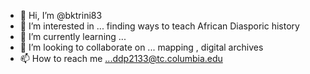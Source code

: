 - 👋 Hi, I’m @bktrini83
- 👀 I’m interested in ... finding ways to teach African Diasporic history
- 🌱 I’m currently learning ...
- 💞️ I’m looking to collaborate on ... mapping , digital archives
- 📫 How to reach me ...ddp2133@tc.columbia.edu

<!---
bktrini83/bktrini83 is a ✨ special ✨ repository because its `README.md` (this file) appears on your GitHub profile.
You can click the Preview link to take a look at your changes.
--->
